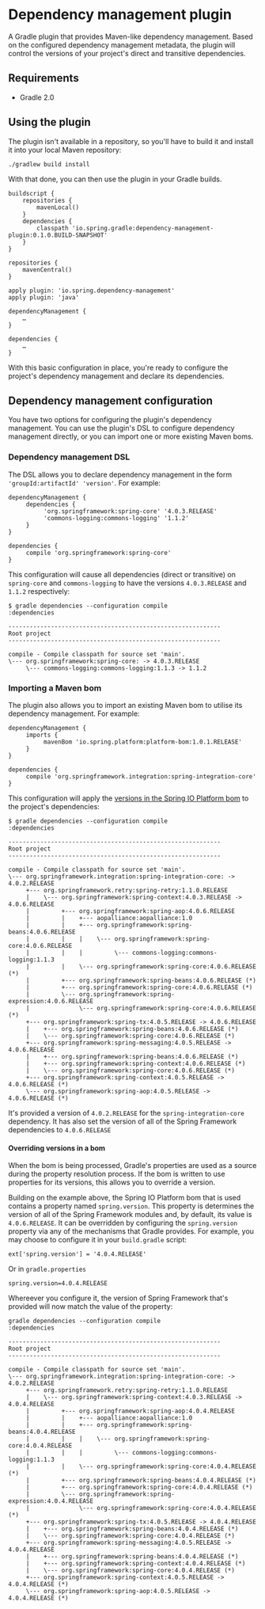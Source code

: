 # Dependency management plugin

A Gradle plugin that provides Maven-like dependency management. Based on the configured dependency
management metadata, the plugin will control the versions of your project's direct and transitive
dependencies.

## Requirements

 - Gradle 2.0

## Using the plugin

The plugin isn't available in a repository, so you'll have to build it and install it into
your local Maven repository:

```
./gradlew build install
```

With that done, you can then use the plugin in your Gradle builds.

```
buildscript {
	repositories {
		mavenLocal()
	}
	dependencies {
		classpath 'io.spring.gradle:dependency-management-plugin:0.1.0.BUILD-SNAPSHOT'
	}
}

repositories {
	mavenCentral()
}

apply plugin: 'io.spring.dependency-management'
apply plugin: 'java'

dependencyManagement {
	…
}

dependencies {
	…
}
```

With this basic configuration in place, you're ready to configure the project's dependency
management and declare its dependencies.

## Dependency management configuration

You have two options for configuring the plugin's dependency management. You can use the plugin's
DSL to configure dependency management directly, or you can import one or more existing Maven boms.

### Dependency management DSL

The DSL allows you to declare dependency management in the form `'groupId:artifactId' 'version'`.
For example:

```
dependencyManagement {
     dependencies {
          'org.springframework:spring-core' '4.0.3.RELEASE'
          'commons-logging:commons-logging' '1.1.2'
     }
}

dependencies {
     compile 'org.springframework:spring-core'
}
```

This configuration will cause all dependencies (direct or transitive) on `spring-core` and
`commons-logging` to have the versions `4.0.3.RELEASE` and `1.1.2` respectively:

```
$ gradle dependencies --configuration compile
:dependencies

------------------------------------------------------------
Root project
------------------------------------------------------------

compile - Compile classpath for source set 'main'.
\--- org.springframework:spring-core: -> 4.0.3.RELEASE
     \--- commons-logging:commons-logging:1.1.3 -> 1.1.2
```

### Importing a Maven bom

The plugin also allows you to import an existing Maven bom to utilise its dependency management.
For example:

```
dependencyManagement {
     imports {
          mavenBom 'io.spring.platform:platform-bom:1.0.1.RELEASE'
     }
}

dependencies {
     compile 'org.springframework.integration:spring-integration-core'
}
```

This configuration will apply the [versions in the Spring IO Platform bom][1] to the project's
dependencies:

```
$ gradle dependencies --configuration compile
:dependencies

------------------------------------------------------------
Root project
------------------------------------------------------------

compile - Compile classpath for source set 'main'.
\--- org.springframework.integration:spring-integration-core: -> 4.0.2.RELEASE
     +--- org.springframework.retry:spring-retry:1.1.0.RELEASE
     |    \--- org.springframework:spring-context:4.0.3.RELEASE -> 4.0.6.RELEASE
     |         +--- org.springframework:spring-aop:4.0.6.RELEASE
     |         |    +--- aopalliance:aopalliance:1.0
     |         |    +--- org.springframework:spring-beans:4.0.6.RELEASE
     |         |    |    \--- org.springframework:spring-core:4.0.6.RELEASE
     |         |    |         \--- commons-logging:commons-logging:1.1.3
     |         |    \--- org.springframework:spring-core:4.0.6.RELEASE (*)
     |         +--- org.springframework:spring-beans:4.0.6.RELEASE (*)
     |         +--- org.springframework:spring-core:4.0.6.RELEASE (*)
     |         \--- org.springframework:spring-expression:4.0.6.RELEASE
     |              \--- org.springframework:spring-core:4.0.6.RELEASE (*)
     +--- org.springframework:spring-tx:4.0.5.RELEASE -> 4.0.6.RELEASE
     |    +--- org.springframework:spring-beans:4.0.6.RELEASE (*)
     |    \--- org.springframework:spring-core:4.0.6.RELEASE (*)
     +--- org.springframework:spring-messaging:4.0.5.RELEASE -> 4.0.6.RELEASE
     |    +--- org.springframework:spring-beans:4.0.6.RELEASE (*)
     |    +--- org.springframework:spring-context:4.0.6.RELEASE (*)
     |    \--- org.springframework:spring-core:4.0.6.RELEASE (*)
     +--- org.springframework:spring-context:4.0.5.RELEASE -> 4.0.6.RELEASE (*)
     \--- org.springframework:spring-aop:4.0.5.RELEASE -> 4.0.6.RELEASE (*)
```

It's provided a version of `4.0.2.RELEASE` for the `spring-integration-core` dependency. It has
also set the version of all of the Spring Framework dependencies to `4.0.6.RELEASE`

#### Overriding versions in a bom

When the bom is being processed, Gradle's properties are used as a source during the property
resolution process. If the bom is written to use properties for its versions, this allows you to
override a version.

Building on the example above, the Spring IO Platform bom that is used contains a property
named `spring.version`. This property is determines the version of all of the Spring Framework
modules and, by default, its value is `4.0.6.RELEASE`. It can be overridden by configuring the
`spring.version` property via any of the mechanisms that Gradle provides. For example, you may
choose to configure it in your `build.gradle` script:

```
ext['spring.version'] = '4.0.4.RELEASE'
```

Or in `gradle.properties`

```
spring.version=4.0.4.RELEASE
```

Whereever you configure it, the version of Spring Framework that's provided will now match the
value of the property:

```
gradle dependencies --configuration compile
:dependencies

------------------------------------------------------------
Root project
------------------------------------------------------------

compile - Compile classpath for source set 'main'.
\--- org.springframework.integration:spring-integration-core: -> 4.0.2.RELEASE
     +--- org.springframework.retry:spring-retry:1.1.0.RELEASE
     |    \--- org.springframework:spring-context:4.0.3.RELEASE -> 4.0.4.RELEASE
     |         +--- org.springframework:spring-aop:4.0.4.RELEASE
     |         |    +--- aopalliance:aopalliance:1.0
     |         |    +--- org.springframework:spring-beans:4.0.4.RELEASE
     |         |    |    \--- org.springframework:spring-core:4.0.4.RELEASE
     |         |    |         \--- commons-logging:commons-logging:1.1.3
     |         |    \--- org.springframework:spring-core:4.0.4.RELEASE (*)
     |         +--- org.springframework:spring-beans:4.0.4.RELEASE (*)
     |         +--- org.springframework:spring-core:4.0.4.RELEASE (*)
     |         \--- org.springframework:spring-expression:4.0.4.RELEASE
     |              \--- org.springframework:spring-core:4.0.4.RELEASE (*)
     +--- org.springframework:spring-tx:4.0.5.RELEASE -> 4.0.4.RELEASE
     |    +--- org.springframework:spring-beans:4.0.4.RELEASE (*)
     |    \--- org.springframework:spring-core:4.0.4.RELEASE (*)
     +--- org.springframework:spring-messaging:4.0.5.RELEASE -> 4.0.4.RELEASE
     |    +--- org.springframework:spring-beans:4.0.4.RELEASE (*)
     |    +--- org.springframework:spring-context:4.0.4.RELEASE (*)
     |    \--- org.springframework:spring-core:4.0.4.RELEASE (*)
     +--- org.springframework:spring-context:4.0.5.RELEASE -> 4.0.4.RELEASE (*)
     \--- org.springframework:spring-aop:4.0.5.RELEASE -> 4.0.4.RELEASE (*)
```

[1]: (http://docs.spring.io/platform/docs/1.0.1.RELEASE/reference/htmlsingle/#appendix-dependency-versions)